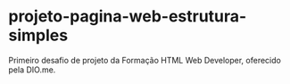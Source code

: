 # projeto-pagina-web-estrutura-simples
Primeiro desafio de projeto da Formação HTML Web Developer, oferecido pela DIO.me.
